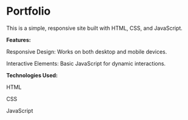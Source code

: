 # Portfolio
This is a simple, responsive site built with HTML, CSS, and JavaScript.

**Features:**

Responsive Design: Works on both desktop and mobile devices.

Interactive Elements: Basic JavaScript for dynamic interactions.

**Technologies Used:**

HTML

CSS

JavaScript

